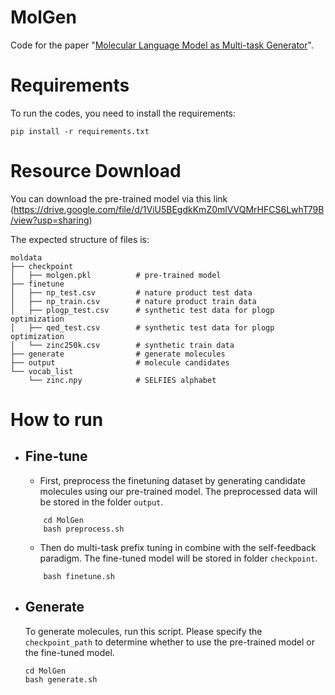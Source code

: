 # MolGen

Code for the paper "[Molecular Language Model as Multi-task Generator](https://arxiv.org/pdf/2301.11259.pdf)".


# Requirements

To run the codes, you need to install the requirements:
```
pip install -r requirements.txt
```

# Resource Download
    
You can download the pre-trained model via this link (https://drive.google.com/file/d/1ViU5BEgdkKmZ0mlVVQMrHFCS6LwhT79B/view?usp=sharing)


The expected structure of files is:

```
moldata
├── checkpoint 
│   ├── molgen.pkl          # pre-trained model
├── finetune
│   ├── np_test.csv         # nature product test data
│   ├── np_train.csv        # nature product train data
│   ├── plogp_test.csv      # synthetic test data for plogp optimization
│   ├── qed_test.csv        # synthetic test data for plogp optimization
│   └── zinc250k.csv        # synthetic train data
├── generate                # generate molecules
├── output                  # molecule candidates
└── vocab_list
    └── zinc.npy            # SELFIES alphabet
``` 

# How to run


+ ## Fine-tune

    - First, preprocess the finetuning dataset by generating candidate molecules using our pre-trained model. The preprocessed data will be stored in the folder ``output``.

    ```shell
        cd MolGen
        bash preprocess.sh
    ```

    - Then do multi-task prefix tuning in combine with the self-feedback paradigm. The fine-tuned model will be stored in folder ``checkpoint``.


    ```shell
        bash finetune.sh
    ```

+ ## Generate

    To generate molecules, run this script. Please specify the ``checkpoint_path`` to determine whether to use the pre-trained model or the fine-tuned model.

    ```shell
    cd MolGen
    bash generate.sh
    ```
    
    
    
